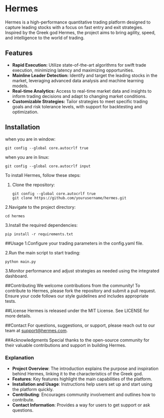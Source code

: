 # Hermes

  Hermes is a high-performance quantitative trading platform designed to capture leading stocks with a focus on fast entry and exit strategies. Inspired by the Greek god Hermes, the project aims to bring agility, speed, and intelligence to the world of trading.

## Features

- **Rapid Execution:** Utilize state-of-the-art algorithms for swift trade execution, minimizing latency and maximizing opportunities.
- **Mainline Leader Detection:** Identify and target the leading stocks in the market, leveraging advanced data analysis and machine learning models.
- **Real-time Analytics:** Access to real-time market data and insights to inform trading decisions and adapt to changing market conditions.
- **Customizable Strategies:** Tailor strategies to meet specific trading goals and risk tolerance levels, with support for backtesting and optimization.

## Installation
when you are in window:
```buildoutcfg
git config --global core.autocrlf true
```

when you are in linux:
```
git config --global core.autocrlf input
```



  To install Hermes, follow these steps:
1. Clone the repository:
   ```
   git config --global core.autocrlf true
   git clone https://github.com/yourusername/hermes.git
   ```

  2.Navigate to the project directory:
  ```
  cd hermes
  ```
 3.Install the required dependencies:
  ```
  pip install -r requirements.txt
  ```
  ##Usage
  1.Configure your trading parameters in the config.yaml file.
  
  2.Run the main script to start trading:
  
  ```python main.py```

  3.Monitor performance and adjust strategies as needed using the integrated dashboard.

##Contributing
  We welcome contributions from the community! To contribute to Hermes, please fork the repository and submit a pull request. Ensure your code follows our style guidelines and includes appropriate tests.

##License
  Hermes is released under the MIT License. See LICENSE for more details.

##Contact
  For questions, suggestions, or support, please reach out to our team at support@hermes.com.

##Acknowledgments
  Special thanks to the open-source community for their valuable contributions and support in building Hermes.

### Explanation

- **Project Overview**: The introduction explains the purpose and inspiration behind Hermes, linking it to the characteristics of the Greek god.
- **Features**: Key features highlight the main capabilities of the platform.
- **Installation and Usage**: Instructions help users set up and start using the platform quickly.
- **Contributing**: Encourages community involvement and outlines how to contribute.
- **Contact Information**: Provides a way for users to get support or ask questions.
